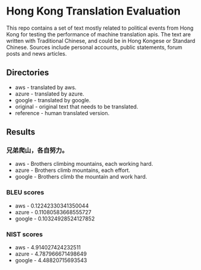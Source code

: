 # Hong Kong Translation Evaluation

This repo contains a set of text mostly related to political events from Hong Kong for testing the performance of machine translation apis. The text are written with Traditional Chinese, and could be in Hong Kongese or Standard Chinese. Sources include personal accounts, public statements, forum posts and news articles.

## Directories

* aws       - translated by aws.
* azure     - translated by azure.
* google    - translated by google.
* original  - original text that needs to be translated.
* reference - human translated version.

## Results

### 兄弟爬山，各自努力。

* aws    - Brothers climbing mountains, each working hard.
* azure  - Brothers climb mountains, each effort.
* google - Brothers climb the mountain and work hard.

### BLEU scores

* aws    - 0.12242330341350044
* azure  - 0.11080583668555727
* google - 0.10324928524127852

### NIST scores

* aws    - 4.914027424232511
* azure  - 4.787966671498649
* google - 4.48820715693543
